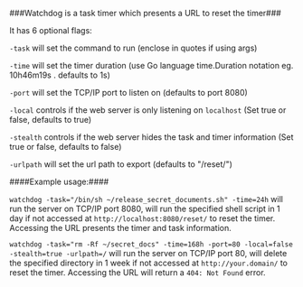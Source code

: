 ###Watchdog is a task timer which presents a URL to reset the timer###

It has 6 optional flags:

`-task` will set the command to run (enclose in quotes if using args)

`-time` will set the timer duration (use Go language time.Duration notation eg. 10h46m19s . defaults to 1s)

`-port` will set the TCP/IP port to listen on (defaults to port 8080)

`-local` controls if the web server is only listening on `localhost` (Set true or false, defaults to true)

`-stealth` controls if the web server hides the task and timer information (Set true or false, defaults to false)

`-urlpath` will set the url path to export (defaults to "/reset/")

####Example usage:####

`watchdog -task="/bin/sh ~/release_secret_documents.sh" -time=24h` will run the server on TCP/IP port 8080, will run the specified shell script in 1 day if not accessed at `http://localhost:8080/reset/` to reset the timer. Accessing the URL presents the timer and task information.

`watchdog -task="rm -Rf ~/secret_docs" -time=168h -port=80 -local=false -stealth=true -urlpath=/` will run the server on TCP/IP port 80, will delete the specified directory in 1 week if not accessed at `http://your.domain/` to reset the timer. Accessing the URL will return a `404: Not Found` error.